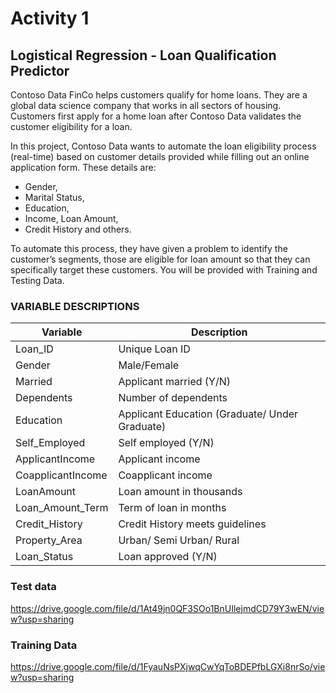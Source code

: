 
# Activity 1

## Logistical Regression - Loan Qualification Predictor

Contoso Data FinCo helps customers qualify for home loans. They are a global data science company that works in all sectors of housing.  Customers first apply for a home loan after Contoso Data validates the customer eligibility for a loan.

In this project, Contoso Data wants to automate the loan eligibility process (real-time) based on customer details provided while filling out an online application form. These details are:

* Gender,
* Marital Status,
* Education,
* Income, Loan Amount,
* Credit History and others.

To automate this process, they have given a problem to identify the customer’s segments, those are eligible for loan amount so that they can specifically target these customers. You will be provided with Training and Testing Data.

### VARIABLE DESCRIPTIONS

|Variable | Description|
|---|---|
|Loan_ID|Unique Loan ID|
|Gender|Male/Female|
|Married|Applicant married (Y/N)|
|Dependents|Number of dependents|
|Education| Applicant Education (Graduate/ Under Graduate)|
|Self_Employed|Self employed (Y/N)|
|ApplicantIncome|Applicant income|
|CoapplicantIncome|Coapplicant income|
|LoanAmount|Loan amount in thousands|
|Loan_Amount_Term|Term of loan in months|
|Credit_History|Credit History meets guidelines|
|Property_Area|Urban/ Semi Urban/ Rural|
|Loan_Status|Loan approved (Y/N)|

### Test data

<https://drive.google.com/file/d/1At49jn0QF3SOo1BnUIlejmdCD79Y3wEN/view?usp=sharing>

### Training Data

<https://drive.google.com/file/d/1FyauNsPXjwqCwYqToBDEPfbLGXi8nrSo/view?usp=sharing>
